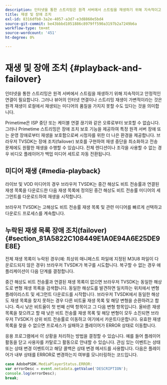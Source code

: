 ```yaml
---
description: 인터넷을 통한 스트리밍은 원격 서버에서 스트림을 재생하기 위해 지속적이고 안정적인 연결이 필요합니다. 그러나 뷰어의 인터넷 연결이나 스트리밍 재생이 가변적이라는 것은 원격 재생이 로컬에서 재생되는 미디어의 품질을 가지지 못할 수도 있다는 것을 의미합니다.
title: 재생 및 장애 조치
exl-id: 8316dfb8-3a2e-4057-a3d7-e3d8860e5bd4
source-git-commit: be43bbbd1051886c8979ff590a3197b2a7249b6a
workflow-type: tm+mt
source-wordcount: '451'
ht-degree: 0%

---
```


# 재생 및 장애 조치 {#playback-and-failover}

인터넷을 통한 스트리밍은 원격 서버에서 스트림을 재생하기 위해 지속적이고 안정적인 연결이 필요합니다. 그러나 뷰어의 인터넷 연결이나 스트리밍 재생이 가변적이라는 것은 원격 재생이 로컬에서 재생되는 미디어의 품질을 가지지 못할 수도 있다는 것을 의미합니다.

Primetime은 ISP 중단 또는 케이블 연결 끊기와 같은 오류로부터 보호할 수 없습니다. 그러나 Primetime 스트리밍은 장애 조치 보호 기능을 제공하여 특정 원격 서버 장애 또는 운영 장애로부터 재생을 보호함으로써 시청자를 위한 더 나은 환경을 제공합니다. 브라우저 TVSDK는 장애 조치(failover) 보호를 구현하여 재생 중단을 최소화하고 전송 문제에도 원활한 재생을 수행할 수 있습니다. 전체 렌디션이나 조각을 사용할 수 없는 경우 비디오 플레이어가 백업 미디어 세트로 자동 전환됩니다.

## 미디어 재생 {#media-playback}

라이브 및 VOD 미디어의 경우 브라우저 TVSDK는 중간 해상도 비트 전송률과 연결된 재생 목록을 다운로드한 다음 재생 목록에 정의된 중간 해상도 비트 전송률 미디어의 세그먼트를 다운로드하여 재생을 시작합니다.

브라우저 TVSDK는 고해상도 비트 전송률 재생 목록 및 관련 미디어를 빠르게 선택하고 다운로드 프로세스를 계속합니다.

## 누락된 재생 목록 장애 조치(failover) {#section_81A5822C108449E1A0E94A6E25DE9E8E}

전체 재생 목록이 누락된 경우(예: 최상위 매니페스트 파일에 지정된 M3U8 파일이 다운로드되지 않은 경우) 브라우저 TVSDK가 복구를 시도합니다. 복구할 수 없는 경우 애플리케이션이 다음 단계를 결정합니다.

중간 해상도 비트 전송률과 연결된 재생 목록이 없으면 브라우저 TVSDK는 동일한 해상도로 변형 재생 목록을 검색합니다. 동일한 해상도를 발견하면 일치하는 위치에서 변형 플레이리스트 및 세그먼트 다운로드를 시작합니다. 브라우저 TVSDK에서 동일한 해상도 재생 목록을 찾지 못하는 경우 다른 비트율 재생 목록 및 해당 변형을 순환하려고 합니다. 즉시 낮은 비트율이 첫 번째 선택 항목이고 그 다음 변형 항목입니다. 올바른 재생 목록을 찾으려고 할 때 낮은 비트 전송률 재생 목록 및 해당 변형이 모두 소진되면 브라우저 TVSDK가 상위 비트 전송률로 이동하고 여기에서 카운트다운합니다. 유효한 재생 목록을 찾을 수 없으면 프로세스가 실패하고 플레이어가 ERROR 상태로 이동합니다.

응용 프로그램에서 이 상황을 처리하는 방법을 결정할 수 있습니다. 예를 들어 플레이어 활동을 닫고 사용자를 카탈로그 활동으로 안내할 수 있습니다. 관심 있는 이벤트는 상태 또는 상태 변경 이벤트이고 해당 콜백은 상태 변경 메서드를 사용합니다. 다음은 플레이어가 내부 상태를 ERROR로 변경하는지 여부를 모니터링하는 코드입니다.

```js
case AdobePSDK.MediaPlayerStatus.ERROR:  
var errorDesc = event.metadata.getValue('DESCRIPTION'); 
console.log(errorDesc); 
break; 
```
